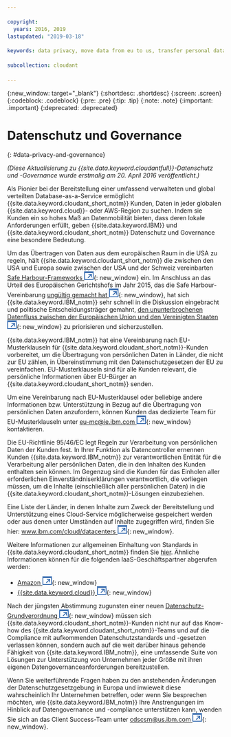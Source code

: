 ```yaml
---

copyright:
  years: 2016, 2019
lastupdated: "2019-03-18"

keywords: data privacy, move data from eu to us, transfer personal data outside eu

subcollection: cloudant

---
```


{:new_window: target="_blank"}
{:shortdesc: .shortdesc}
{:screen: .screen}
{:codeblock: .codeblock}
{:pre: .pre}
{:tip: .tip}
{:note: .note}
{:important: .important}
{:deprecated: .deprecated}

<!-- Acrolinx: 2017-05-10 -->

# Datenschutz und Governance
{: #data-privacy-and-governance}

_(Diese Aktualisierung zu {{site.data.keyword.cloudantfull}}-Datenschutz und -Governance wurde erstmalig am 20. April 2016 veröffentlicht.)_

Als Pionier bei der Bereitstellung einer umfassend verwalteten und global verteilten Database-as-a-Service
ermöglicht {{site.data.keyword.cloudant_short_notm}} Kunden, Daten in jeder globalen {{site.data.keyword.cloud}}- oder AWS-Region zu suchen.
Indem sie Kunden ein so hohes Maß an Datenmobilität bieten, dass deren lokale Anforderungen erfüllt, geben
{{site.data.keyword.IBM}} und {{site.data.keyword.cloudant_short_notm}} Datenschutz und Governance
eine besondere Bedeutung.

Um das Übertragen von Daten aus dem europäischen Raum in die USA zu regeln,
hält {{site.data.keyword.cloudant_short_notm}} die zwischen den USA und Europa sowie zwischen der USA und der Schweiz vereinbarten
[Safe Harbour-Frameworks ![Symbol für externen Link](../images/launch-glyph.svg "Symbol für externen Link")](https://www.export.gov/safeharbor_eu){: new_window} ein.
Im Anschluss an das Urteil des Europäischen Gerichtshofs im Jahr 2015, das die Safe Harbour-Vereinbarung [ungültig gemacht hat ![Symbol für externen Link](../images/launch-glyph.svg "Symbol für externen Link")](http://curia.europa.eu/juris/document/document.jsf?text=&docid=169195&pageIndex=0&doclang=en&mode=req&dir=&occ=first&part=1&cid=113326){: new_window},
hat sich {{site.data.keyword.IBM_notm}} sehr schnell in die Diskussion eingebracht und politische Entscheidungsträger
gemahnt, [den ununterbrochenen Datenfluss zwischen der
Europäischen Union und den Vereinigten Staaten ![Symbol für externen Link](../images/launch-glyph.svg "Symbol für externen Link")](http://www.ibm.com/ibm/ibmgra/safe_harbor_10062015.html){: new_window}
zu priorisieren und sicherzustellen.

{{site.data.keyword.IBM_notm}} hat eine Vereinbarung nach EU-Musterklauseln für {{site.data.keyword.cloudant_short_notm}}-Kunden
vorbereitet, um die Übertragung von persönlichen Daten in Länder, die nicht zur EU  zählen, in Übereinstimmung
mit den Datenschutzgesetzen der EU zu vereinfachen.
EU-Musterklauseln sind für alle Kunden relevant, die persönliche Informationen über EU-Bürger an {{site.data.keyword.cloudant_short_notm}} senden.

Um eine Vereinbarung nach EU-Musterklausel oder beliebige andere Informationen bzw. Unterstützung in Bezug auf die Übertragung von persönlichen Daten anzufordern,
können Kunden das dedizierte Team für EU-Musterklauseln unter [eu-mc@ie.ibm.com ![Symbol für externen Link](../images/launch-glyph.svg "Symbol für externen Link")](mailto:eu-mc@ie.ibm.com){: new_window} kontaktieren.

Die EU-Richtlinie 95/46/EC legt Regeln zur Verarbeitung von persönlichen Daten der Kunden fest.
In Ihrer Funktion als Datencontroller ernennen Kunden {{site.data.keyword.IBM_notm}} zur verantwortlichen
Entität für die Verarbeitung aller persönlichen Daten, die in den Inhalten des Kunden enthalten sein können.
Im Gegenzug sind die Kunden für das Einholen aller erforderlichen Einverständniserklärungen verantwortlich, die
vorliegen müssen, um die Inhalte (einschließlich aller persönlichen Daten) in die {{site.data.keyword.cloudant_short_notm}}-Lösungen
einzubeziehen.

Eine Liste der Länder, in denen Inhalte zum Zweck der Bereitstellung und Unterstützung eines Cloud-Service möglicherweise gespeichert werden oder aus denen
unter Umständen auf Inhalte zugegriffen wird, finden Sie hier:
[www.ibm.com/cloud/datacenters ![Symbol für externen Link](../images/launch-glyph.svg "Symbol für externen Link")](http://www.ibm.com/cloud/datacenters){: new_window}.

Weitere Informationen zur allgemeinen Einhaltung von Standards in {{site.data.keyword.cloudant_short_notm}} finden
Sie [hier](/docs/services/Cloudant?topic=cloudant-compliance#compliance).
Ähnliche Informationen können für die folgenden IaaS-Geschäftspartner abgerufen werden:

-   [Amazon ![Symbol für externen Link](../images/launch-glyph.svg "Symbol für externen Link")](https://aws.amazon.com/compliance/){: new_window}
-   [{{site.data.keyword.cloud}} ![Symbol für externen Link](../images/launch-glyph.svg "Symbol für externen Link")](https://www.ibm.com/cloud/compliance){: new_window}

Nach der jüngsten Abstimmung zugunsten einer neuen [Datenschutz-Grundverordnung ![Symbol für externen Link](../images/launch-glyph.svg "Symbol für externen Link")](http://www.engadget.com/2016/04/14/eu-data-protection-rules/){: new_window}
müssen sich {{site.data.keyword.cloudant_short_notm}}-Kunden nicht nur auf das Know-how des {{site.data.keyword.cloudant_short_notm}}-Teams
und auf die Compliance mit aufkommenden Datenschutzstandards und -gesetzen verlassen können, sondern auch
auf die weit darüber hinaus gehende Fähigkeit von {{site.data.keyword.IBM_notm}}, eine umfassende Suite
von Lösungen zur Unterstützung von Unternehmen jeder Größe mit ihren eigenen Datengovernanceanforderungen bereitzustellen.

Wenn Sie weiterführende Fragen haben zu den anstehenden Änderungen der Datenschutzgesetzgebung in Europa
und inwieweit diese wahrscheinlich Ihr Unternehmen betreffen, oder wenn Sie besprechen möchten, wie
{{site.data.keyword.IBM_notm}} Ihre Anstrengungen im Hinblick auf Datengovernance und -compliance
unterstützen kann, wenden Sie sich an das Client Success-Team unter [cdscsm@us.ibm.com ![Symbol für externen Link](../images/launch-glyph.svg "Symbol für externen Link")](mailto:cdscsm@us.ibm.com){: new_window}. 
